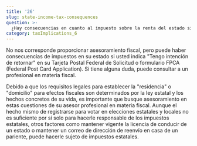 ```yaml
---
title: '26'
slug: state-income-tax-consequences
question: >-
  ¿Hay consecuencias en cuanto al impuesto sobre la renta del estado si indico en mi solicitud de Tarjeta Postal Federal de Solicitud o formulario FPCA (Federal Post Card Application) que "VTengo intención de retornar"?
category: taxImplications_6
---
```

No nos corresponde proporcionar asesoramiento fiscal, pero puede haber consecuencias de impuestos en su estado si usted indica "Tengo intención de retornar" en su Tarjeta Postal Federal de Solicitud o formulario FPCA (Federal Post Card Application). Si tiene alguna duda, puede consultar a un profesional en materia fiscal.

Debido a que los requisitos legales para establecer la "residencia" o "domicilio" para efectos fiscales son determinados por la ley estatal y los hechos concretos de su vida, es importante que busque asesoramiento en estas cuestiones de su asesor profesional en materia fiscal. Aunque el hecho mismo de registrarse para votar en elecciones estatales y locales no es suficiente por sí solo para hacerle responsable de los impuestos estatales, otros factores como mantener vigente la licencia de conducir de un estado o mantener un correo de dirección de reenvío en casa de un pariente, puede hacerle sujeto de impuestos estatales.
